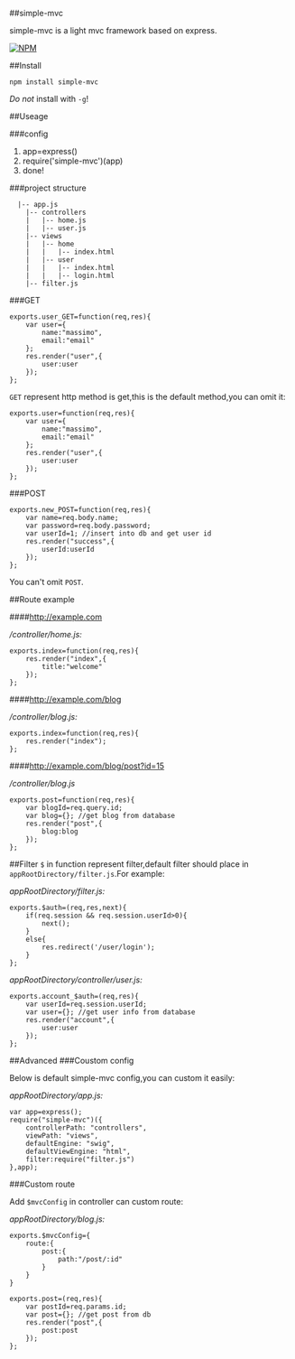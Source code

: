 ##simple-mvc

simple-mvc is a light mvc framework based on express.

[![NPM](https://nodei.co/npm/simple-mvc.png?downloads=true&downloadRank=true&stars=true)](https://nodei.co/npm/simple-mvc/)

##Install

`npm install simple-mvc`

*Do not* install with `-g`!

##Useage

###config

1. app=express()
2. require('simple-mvc')(app)
3. done!

###project structure

      |-- app.js
        |-- controllers
        |   |-- home.js
        |   |-- user.js
        |-- views
        |   |-- home
        |   |   |-- index.html
        |   |-- user
        |   |   |-- index.html
        |   |   |-- login.html
        |-- filter.js

###GET

    exports.user_GET=function(req,res){
        var user={
            name:"massimo",
            email:"email"
        };
        res.render("user",{
            user:user
        });
    };

`GET` represent http method is get,this is the default method,you can omit it:

    exports.user=function(req,res){
        var user={
            name:"massimo",
            email:"email"
        };
        res.render("user",{
            user:user
        });
    };

###POST

    exports.new_POST=function(req,res){
        var name=req.body.name;
        var password=req.body.password;
        var userId=1; //insert into db and get user id
        res.render("success",{
            userId:userId
        });
    };

You can't omit `POST`.

##Route example

####http://example.com

*/controller/home.js:*

    exports.index=function(req,res){
        res.render("index",{
            title:"welcome"    
        });
    };

####http://example.com/blog

*/controller/blog.js:*
    
    exports.index=function(req,res){
        res.render("index");
    };

####http://example.com/blog/post?id=15

*/controller/blog.js*
    
    exports.post=function(req,res){
        var blogId=req.query.id;
        var blog={}; //get blog from database
        res.render("post",{
            blog:blog
        });
    };

##Filter
`$` in function represent filter,default filter should place in `appRootDirectory/filter.js`.For example:

*appRootDirectory/filter.js:*

    exports.$auth=(req,res,next){
        if(req.session && req.session.userId>0){
            next();
        }
        else{
            res.redirect('/user/login');
        }
    };

*appRootDirectory/controller/user.js:*

    exports.account_$auth=(req,res){
        var userId=req.session.userId;
        var user={}; //get user info from database
        res.render("account",{
            user:user
        });
    };

##Advanced
###Coustom config

Below is default simple-mvc config,you can custom it easily:

*appRootDirectory/app.js:*
    
    var app=express();
    require("simple-mvc")({
        controllerPath: "controllers",
        viewPath: "views",
        defaultEngine: "swig",
        defaultViewEngine: "html",
        filter:require("filter.js")
    },app);

###Custom route

Add `$mvcConfig` in controller can custom route:

*appRootDirectory/blog.js:*

    exports.$mvcConfig={
        route:{
            post:{
                path:"/post/:id"
            }
        }
    }
    
    exports.post=(req,res){
        var postId=req.params.id;
        var post={}; //get post from db
        res.render("post",{
            post:post
        });
    };
